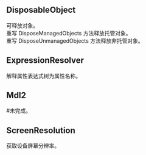 ## DisposableObject
可释放对象。  
重写 DisposeManagedObjects 方法释放托管对象。  
重写 DisposeUnmanagedObjects 方法释放非托管对象。

## ExpressionResolver
解释属性表达式树为属性名称。

## Mdl2
#未完成。

## ScreenResolution
获取设备屏幕分辨率。